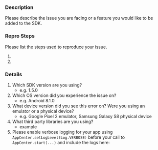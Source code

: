 <!--
    Thanks for your interest in using the App Center SDK for Android.
    If your issue is not related to using our Android SDK but rather about the product experience like the portal or CI,
    please create a ticket using the blue chat button on any page of the https://appcenter.ms portal instead.
    If you are using Xamarin, please report the issue on https://github.com/Microsoft/AppCenter-SDK-DotNet instead. 
-->

### **Description**

Please describe the issue you are facing or a feature you would like to be added to the SDK.

<!-- If making a feature request, remove the below information -->

### **Repro Steps**

Please list the steps used to reproduce your issue.

1.
2.

### **Details**

1. Which SDK version are you using?
    - e.g. 1.5.0
2. Which OS version did you experience the issue on?
    - e.g. Android 8.1.0
3. What device version did you see this error on?  Were you using an emulator or a physical device?
    - e.g. Google Pixel 2 emulator, Samsung Galaxy S8 physical device
4. What third party libraries are you using?
    - example
5. Please enable verbose logging for your app using `AppCenter.setLogLevel(Log.VERBOSE)` before your call to `AppCenter.start(...)` and include the logs here:

